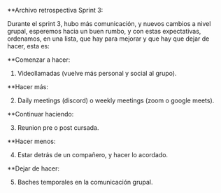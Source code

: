 **Archivo retrospectiva Sprint 3:

Durante el sprint 3, hubo más comunicación, y nuevos cambios a nivel grupal, esperemos hacia un buen rumbo, y con estas expectativas, ordenamos, en una lista, que hay para mejorar y que hay que dejar de hacer, esta es:


**Comenzar a hacer:

1. Videollamadas (vuelve más personal y social al grupo).

**Hacer más:

2. Daily meetings (discord) o weekly meetings (zoom o google meets).

**Continuar haciendo:

3. Reunion pre o post cursada.

**Hacer menos:

4. Estar detrás de un compañero, y hacer lo acordado.

**Dejar de hacer:

5. Baches temporales en la comunicación grupal.
